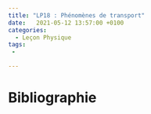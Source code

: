 ```yaml
---
title: "LP18 : Phénomènes de transport"
date:   2021-05-12 13:57:00 +0100
categories:
  - Leçon Physique
tags:
 - 

---
```

# Bibliographie
